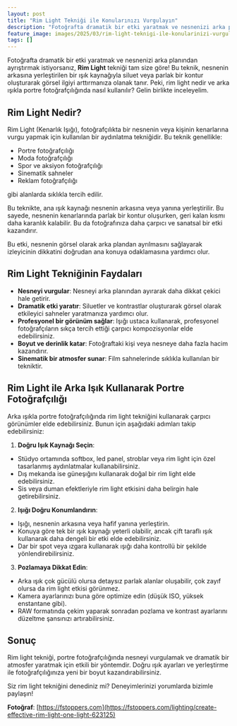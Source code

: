 ```yaml
---
layout: post
title: "Rim Light Tekniği ile Konularınızı Vurgulayın"
description: "Fotoğrafta dramatik bir etki yaratmak ve nesnenizi arka planından ayrıştırmak istiyorsanız, Rim Light tekniği tam size göre!"
feature_image: images/2025/03/rim-light-teknigi-ile-konularinizi-vurgulayin.jpg
tags: []
---
```


Fotoğrafta dramatik bir etki yaratmak ve nesnenizi arka planından ayrıştırmak istiyorsanız, **Rim Light** tekniği tam size göre! Bu teknik, nesnenin arkasına yerleştirilen bir ışık kaynağıyla siluet veya parlak bir kontur oluşturarak görsel ilgiyi arttırmanıza olanak tanır. Peki, rim light nedir ve arka ışıkla portre fotoğrafçılığında nasıl kullanılır? Gelin birlikte inceleyelim.

<!--more-->

## Rim Light Nedir?

Rim Light (Kenarlık Işığı), fotoğrafçılıkta bir nesnenin veya kişinin kenarlarına vurgu yapmak için kullanılan bir aydınlatma tekniğidir. Bu teknik genellikle:

- Portre fotoğrafçılığı
- Moda fotoğrafçılığı
- Spor ve aksiyon fotoğrafçılığı
- Sinematik sahneler
- Reklam fotoğrafçılığı

gibi alanlarda sıklıkla tercih edilir.

Bu teknikte, ana ışık kaynağı nesnenin arkasına veya yanına yerleştirilir. Bu sayede, nesnenin kenarlarında parlak bir kontur oluşurken, geri kalan kısmı daha karanlık kalabilir. Bu da fotoğrafınıza daha çarpıcı ve sanatsal bir etki kazandırır.

Bu etki, nesnenin görsel olarak arka plandan ayrılmasını sağlayarak izleyicinin dikkatini doğrudan ana konuya odaklamasına yardımcı olur.

## Rim Light Tekniğinin Faydaları

- **Nesneyi vurgular**: Nesneyi arka planından ayırarak daha dikkat çekici hale getirir.
- **Dramatik etki yaratır**: Siluetler ve kontrastlar oluşturarak görsel olarak etkileyici sahneler yaratmanıza yardımcı olur.
- **Profesyonel bir görünüm sağlar**: Işığı ustaca kullanarak, profesyonel fotoğrafçıların sıkça tercih ettiği çarpıcı kompozisyonlar elde edebilirsiniz.
- **Boyut ve derinlik katar**: Fotoğraftaki kişi veya nesneye daha fazla hacim kazandırır.
- **Sinematik bir atmosfer sunar**: Film sahnelerinde sıklıkla kullanılan bir tekniktir.

## Rim Light ile Arka Işık Kullanarak Portre Fotoğrafçılığı

Arka ışıkla portre fotoğrafçılığında rim light tekniğini kullanarak çarpıcı görünümler elde edebilirsiniz. Bunun için aşağıdaki adımları takip edebilirsiniz:

1. **Doğru Işık Kaynağı Seçin**:
  - Stüdyo ortamında softbox, led panel, stroblar veya rim light için özel tasarlanmış aydınlatmalar kullanabilirsiniz.
  - Dış mekanda ise güneşığını kullanarak doğal bir rim light elde edebilirsiniz.
  - Sis veya duman efektleriyle rim light etkisini daha belirgin hale getirebilirsiniz.
2. **Işığı Doğru Konumlandırın**:
  - Işığı, nesnenin arkasına veya hafif yanına yerleştirin.
  - Konuya göre tek bir ışık kaynağı yeterli olabilir, ancak çift taraflı ışık kullanarak daha dengeli bir etki elde edebilirsiniz.
  - Dar bir spot veya ızgara kullanarak ışığı daha kontrollü bir şekilde yönlendirebilirsiniz.
3. **Pozlamaya Dikkat Edin**:
  - Arka ışık çok gücülü olursa detaysız parlak alanlar oluşabilir, çok zayıf olursa da rim light etkisi görünmez.
  - Kamera ayarlarınızı buna göre optimize edin (düşük ISO, yüksek enstantane gibi).
  - RAW formatında çekim yaparak sonradan pozlama ve kontrast ayarlarını düzeltme şansınızı artırabilirsiniz.

## Sonuç

Rim light tekniği, portre fotoğrafçılığında nesneyi vurgulamak ve dramatik bir atmosfer yaratmak için etkili bir yöntemdir. Doğru ışık ayarları ve yerleştirme ile fotoğrafçılığınıza yeni bir boyut kazandırabilirsiniz.

Siz rim light tekniğini denediniz mi? Deneyimlerinizi yorumlarda bizimle paylaşın!

**Fotoğraf**: [https://fstoppers.com](https://fstoppers.com/lighting/create-effective-rim-light-one-light-623125)